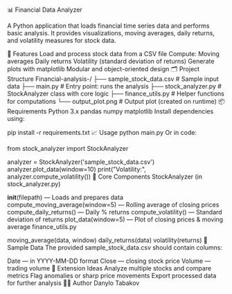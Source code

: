 📊 Financial Data Analyzer

A Python application that loads financial time series data and performs basic analysis. It provides visualizations, moving averages, daily returns, and volatility measures for stock data.

🚀 Features
Load and process stock data from a CSV file
Compute:
Moving averages
Daily returns
Volatility (standard deviation of returns)
Generate plots with matplotlib
Modular and object-oriented design
🗂 Project Structure
Financial-analysis-/
├── sample_stock_data.csv         # Sample input data
├── main.py                       # Entry point: runs the analysis
├── stock_analyzer.py             # StockAnalyzer class with core logic
├── finance_utils.py              # Helper functions for computations
└── output_plot.png               # Output plot (created on runtime)
📦 Requirements
Python 3.x
pandas
numpy
matplotlib
Install dependencies using:

pip install -r requirements.txt
📈 Usage
python main.py
Or in code:

from stock_analyzer import StockAnalyzer

analyzer = StockAnalyzer('sample_stock_data.csv')
analyzer.plot_data(window=10)
print("Volatility:", analyzer.compute_volatility())
🧠 Core Components
StockAnalyzer (in stock_analyzer.py)

__init__(filepath) — Loads and prepares data
compute_moving_average(window=5) — Rolling average of closing prices
compute_daily_returns() — Daily % returns
compute_volatility() — Standard deviation of returns
plot_data(window=5) — Plot of closing prices & moving average
finance_utils.py

moving_average(data, window)
daily_returns(data)
volatility(returns)
📌 Sample Data
The provided sample_stock_data.csv should contain columns:

Date — in YYYY-MM-DD format
Close — closing stock price
Volume — trading volume
🌱 Extension Ideas
Analyze multiple stocks and compare metrics
Flag anomalies or sharp price movements
Export processed data for further analysis
🧑‍💻 Author
Danylo Tabakov